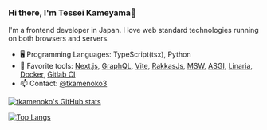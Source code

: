 ### Hi there, I'm Tessei Kameyama👋

I'm a frontend developer in Japan. I love web standard technologies running on both browsers and servers.

- 🖥 Programming Languages: TypeScript(tsx), Python
- 🔧 Favorite tools: [Next.js](https://nextjs.org), [GraphQL](https://graphql.org), [Vite](https://vitejs.dev), [RakkasJs](https://rakkasjs.org), [MSW](https://mswjs.io), [ASGI](https://asgi.readthedocs.io/en/latest/index.html), [Linaria](https://linaria.dev), [Docker](https://www.docker.com), [Gitlab CI](https://docs.gitlab.com/ee/ci/)
- 📫 Contact: [@tkamenoko3](https://twitter.com/tkamenoko3)

[![tkamenoko's GitHub stats](https://github-readme-stats.vercel.app/api?username=tkamenoko)](https://github.com/anuraghazra/github-readme-stats)

[![Top Langs](https://github-readme-stats.vercel.app/api/top-langs/?username=tkamenoko)](https://github.com/anuraghazra/github-readme-stats)
